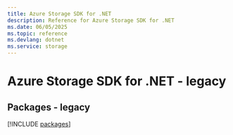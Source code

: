 ```yaml
---
title: Azure Storage SDK for .NET
description: Reference for Azure Storage SDK for .NET
ms.date: 06/05/2025
ms.topic: reference
ms.devlang: dotnet
ms.service: storage
---
```

# Azure Storage SDK for .NET - legacy
## Packages - legacy
[!INCLUDE [packages](storage-index.md)]